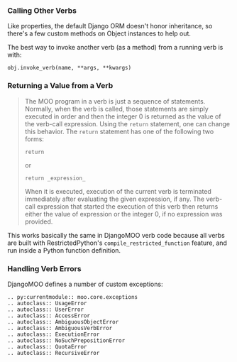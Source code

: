 ### Calling Other Verbs

Like properties, the default Django ORM doesn't honor inheritance, so there's a few custom methods on Object instances to help out.

The best way to invoke another verb (as a method) from a running verb is with:

    obj.invoke_verb(name, **args, **kwargs)

### Returning a Value from a Verb

> The MOO program in a verb is just a sequence of statements. Normally, when the verb is called, those statements are simply executed in order and then the integer 0 is returned as the value of the verb-call expression. Using the `return` statement, one can change this behavior. The `return` statement has one of the following two forms:
>
> `return`
>
> or
>
> `return _expression_`
>
> When it is executed, execution of the current verb is terminated immediately after evaluating the given expression, if any. The verb-call expression that started the execution of this verb then returns either the value of expression or the integer 0, if no expression was provided.

This works basically the same in DjangoMOO verb code because all verbs are built with RestrictedPython's `compile_restricted_function` feature, and run inside a Python function definition.

### Handling Verb Errors

DjangoMOO defines a number of custom exceptions:

```{eval-rst}
.. py:currentmodule:: moo.core.exceptions
.. autoclass:: UsageError
.. autoclass:: UserError
.. autoclass:: AccessError
.. autoclass:: AmbiguousObjectError
.. autoclass:: AmbiguousVerbError
.. autoclass:: ExecutionError
.. autoclass:: NoSuchPrepositionError
.. autoclass:: QuotaError
.. autoclass:: RecursiveError
```
